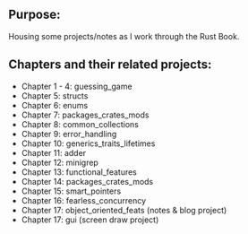 ## Purpose:
Housing some projects/notes as I work through the Rust Book.

## Chapters and their related projects:
- Chapter 1 - 4: guessing_game
- Chapter 5: structs
- Chapter 6: enums
- Chapter 7: packages_crates_mods
- Chapter 8: common_collections
- Chapter 9: error_handling
- Chapter 10: generics_traits_lifetimes
- Chapter 11: adder
- Chapter 12: minigrep
- Chapter 13: functional_features
- Chapter 14: packages_crates_mods
- Chapter 15: smart_pointers
- Chapter 16: fearless_concurrency
- Chapter 17: object_oriented_feats (notes & blog project)
- Chapter 17: gui (screen draw project)
